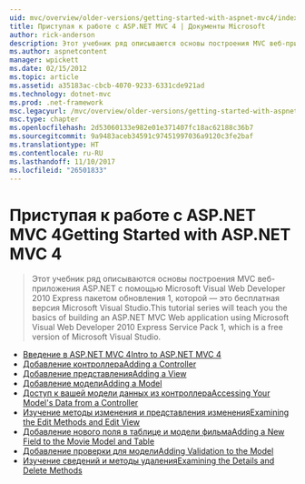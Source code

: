 ```yaml
---
uid: mvc/overview/older-versions/getting-started-with-aspnet-mvc4/index
title: Приступая к работе с ASP.NET MVC 4 | Документы Microsoft
author: rick-anderson
description: Этот учебник ряд описываются основы построения MVC веб-приложения ASP.NET с помощью Microsoft Visual Web Developer 2010 Express пакетом обновления 1, w...
ms.author: aspnetcontent
manager: wpickett
ms.date: 02/15/2012
ms.topic: article
ms.assetid: a35183ac-cbcb-4070-9233-6331cde921ad
ms.technology: dotnet-mvc
ms.prod: .net-framework
msc.legacyurl: /mvc/overview/older-versions/getting-started-with-aspnet-mvc4
msc.type: chapter
ms.openlocfilehash: 2d53060133e982e01e371407fc18ac62188c36b7
ms.sourcegitcommit: 9a9483aceb34591c97451997036a9120c3fe2baf
ms.translationtype: HT
ms.contentlocale: ru-RU
ms.lasthandoff: 11/10/2017
ms.locfileid: "26501833"
---
```

<a name="getting-started-with-aspnet-mvc-4"></a><span data-ttu-id="36cd5-103">Приступая к работе с ASP.NET MVC 4</span><span class="sxs-lookup"><span data-stu-id="36cd5-103">Getting Started with ASP.NET MVC 4</span></span>
====================
> <span data-ttu-id="36cd5-104">Этот учебник ряд описываются основы построения MVC веб-приложения ASP.NET с помощью Microsoft Visual Web Developer 2010 Express пакетом обновления 1, которой — это бесплатная версия Microsoft Visual Studio.</span><span class="sxs-lookup"><span data-stu-id="36cd5-104">This tutorial series will teach you the basics of building an ASP.NET MVC Web application using Microsoft Visual Web Developer 2010 Express Service Pack 1, which is a free version of Microsoft Visual Studio.</span></span>


- [<span data-ttu-id="36cd5-105">Введение в ASP.NET MVC 4</span><span class="sxs-lookup"><span data-stu-id="36cd5-105">Intro to ASP.NET MVC 4</span></span>](intro-to-aspnet-mvc-4.md)
- [<span data-ttu-id="36cd5-106">Добавление контроллера</span><span class="sxs-lookup"><span data-stu-id="36cd5-106">Adding a Controller</span></span>](adding-a-controller.md)
- [<span data-ttu-id="36cd5-107">Добавление представления</span><span class="sxs-lookup"><span data-stu-id="36cd5-107">Adding a View</span></span>](adding-a-view.md)
- [<span data-ttu-id="36cd5-108">Добавление модели</span><span class="sxs-lookup"><span data-stu-id="36cd5-108">Adding a Model</span></span>](adding-a-model.md)
- [<span data-ttu-id="36cd5-109">Доступ к вашей модели данных из контроллера</span><span class="sxs-lookup"><span data-stu-id="36cd5-109">Accessing Your Model's Data from a Controller</span></span>](accessing-your-models-data-from-a-controller.md)
- [<span data-ttu-id="36cd5-110">Изучение методы изменения и представления изменения</span><span class="sxs-lookup"><span data-stu-id="36cd5-110">Examining the Edit Methods and Edit View</span></span>](examining-the-edit-methods-and-edit-view.md)
- [<span data-ttu-id="36cd5-111">Добавление нового поля в таблице и модели фильма</span><span class="sxs-lookup"><span data-stu-id="36cd5-111">Adding a New Field to the Movie Model and Table</span></span>](adding-a-new-field-to-the-movie-model-and-table.md)
- [<span data-ttu-id="36cd5-112">Добавление проверки для модели</span><span class="sxs-lookup"><span data-stu-id="36cd5-112">Adding Validation to the Model</span></span>](adding-validation-to-the-model.md)
- [<span data-ttu-id="36cd5-113">Изучение сведений и методы удаления</span><span class="sxs-lookup"><span data-stu-id="36cd5-113">Examining the Details and Delete Methods</span></span>](examining-the-details-and-delete-methods.md)
